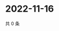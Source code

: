 # 2022-11-16

共 0 条

<!-- BEGIN WEIBO -->
<!-- 最后更新时间 Wed Nov 16 2022 21:36:37 GMT+0800 (China Standard Time) -->

<!-- END WEIBO -->
